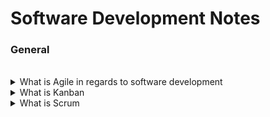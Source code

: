 # Software Development Notes

### General

<br>

<details>
    <summary>What is Agile in regards to software development</summary>
    <hr>
    <p>
        <h5>
            <b>Summary:</b>
        </h5>
        Agile is a structured and iterative approach to project management and product development. It recognizes the volatility of product development, and provides a methodology for self-organizing teams to respond to change without going off the rails.
    </p>
    <br>
    <p>
        <h5>
            <b>More Information:</b>
        </h5>
        <h6>
            [<a href="https://www.atlassian.com/agile/kanban/kanban-vs-scrum">Atlassian</a>]
        </h6>
    </p>
    <p>
        When it comes to implementing <b>Agile</b> and <b>DevOps</b>, <b>kanban</b> and <b>scrum</b> provide different ways to do so.
    </P>
    <p>
        It's easy to point out the differences between scrum practices and kanban practices, but that's just at the <b>surface level</b>. 
        While the practices differ, the principles are largely the same. Both frameworks will help you build better products (and services) with fewer headaches. 
    </p>
    <p>
        <b>Agile</b> is a structured and iterative approach to project management and product development. It recognizes the volatility of product development, and provides a methodology for self-organizing teams to respond to change without going off the rails. 
    </p>
</details>

<details>
    <summary>What is Kanban</summary>
    <p>
        <b>Kanban</b> is all about visualizing your work, limiting work in progress, and maximizing efficiency (or flow). Kanban teams focus on <b>reducing the time</b> a project takes (or user story) from start to finish. They do this by using a kanban board and continuously improving their flow of work. 
    </p>
</details>

<details>
    <summary>What is Scrum</summary>
    <p>
        <b>Scrum</b> teams commit to completing an increment of work, which is potentially shippable, through set intervals called sprints. Their goal is to create learning loops to quickly gather and integrate customer feedback. Scrum teams <b>adopt specific roles, create special artifacts, and hold regular ceremonies</b> to keep things moving forward. Scrum is best defined in <b>The Scrum Guide</b>.
    </p>
</details>